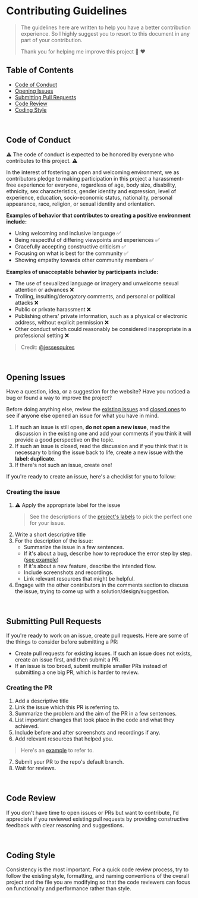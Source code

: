 # Contributing Guidelines

> The guidelines here are written to help you have a better contribution experience. So I highly suggest you to resort to this document in any part of your contribution.
>
> Thank you for helping me improve this project 🌱 ❤️

## Table of Contents
- [Code of Conduct](#code-of-conduct)
- [Opening Issues](#opening-issues)
- [Submitting Pull Requests](#submitting-pull-requests)
- [Code Review](#code-review)
- [Coding Style](#coding-style)
  
<br>

## Code of Conduct

⚠️ The code of conduct is expected to be honored by everyone who contributes to this project. ⚠️

In the interest of fostering an open and welcoming environment, we as contributors pledge to making participation in this project a harassment-free experience for everyone, regardless of age, body size, disability, ethnicity, sex characteristics, gender identity and expression, level of experience, education, socio-economic status, nationality, personal appearance, race, religion, or sexual identity and orientation.

**Examples of behavior that contributes to creating a positive environment include:**
* Using welcoming and inclusive language ✅
* Being respectful of differing viewpoints and experiences ✅
* Gracefully accepting constructive criticism ✅
* Focusing on what is best for the community ✅
* Showing empathy towards other community members ✅

**Examples of unacceptable behavior by participants include:**
* The use of sexualized language or imagery and unwelcome sexual attention or
 advances ❌
* Trolling, insulting/derogatory comments, and personal or political attacks ❌
* Public or private harassment ❌
* Publishing others' private information, such as a physical or electronic
 address, without explicit permission ❌
* Other conduct which could reasonably be considered inappropriate in a
 professional setting ❌

> Credit: [@jessesquires](https://github.com/jessesquires/.github/blob/main/CODE_OF_CONDUCT.md)

<br>

## Opening Issues

Have a question, idea, or a suggestion for the website? Have you noticed a bug or found a way to improve the project? 

Before doing anything else, review the [existing issues](https://github.com/brrkrmn/codymate/issues) and [closed ones](https://github.com/brrkrmn/codymate/issues?q=is%3Aissue+is%3Aclosed) to see if anyone else opened an issue for what you have in mind.
1. If such an issue is still open, **do not open a new issue**, read the discussion in the existing one and add your comments if you think it will provide a good perspective on the topic.
2. If such an issue is closed, read the discussion and if you think that it is necessary to bring the issue back to life, create a new issue with the **label: duplicate**.
3. If there's not such an issue, create one!
 
If you're ready to create an issue, here's a checklist for you to follow:

### Creating the issue
1. ⚠️ Apply the appropriate label for the issue
   > See the descriptions of the [project's labels](https://github.com/brrkrmn/codymate/labels) to pick the perfect one for your issue.
3. Write a short descriptive title
4. For the description of the issue:
   - Summarize the issue in a few sentences.
   - If it's about a bug, describe how to reproduce the error step by step. ([see example](https://github.com/unstructuredstudio/zubhub/issues/991))
   - If it's about a new feature, describe the intended flow.
   - Include screenshots and recordings.
   - Link relevant resources that might be helpful.
5. Engage with the other contributors in the comments section to discuss the issue, trying to come up with a solution/design/suggestion.

<br>

## Submitting Pull Requests

If you're ready to work on an issue, create pull requests. Here are some of the things to consider before submitting a PR:

* Create pull requests for existing issues. If such an issue does not exists, create an issue first, and then submit a PR.
* If an issue is too broad, submit multiple smaller PRs instead of submitting a one big PR, which is harder to review.

### Creating the PR
1. Add a descriptive title
2. Link the issue which this PR is referring to.
3. Summarize the problem and the aim of the PR in a few sentences.
4. List important changes that took place in the code and what they achieved.
5. Include before and after screenshots and recordings if any.
6. Add relevant resources that helped you.
> Here's an [example](https://github.com/unstructuredstudio/zubhub/pull/1020) to refer to.
7. Submit your PR to the repo's default branch.
8. Wait for reviews.

<br>

## Code Review

If you don't have time to open issues or PRs but want to contribute, I'd appreciate if you reviewed existing pull requests by providing constructive feedback with clear reasoning and suggestions.

<br>

## Coding Style

Consistency is the most important. For a quick code review process, try to follow the existing style, formatting, and naming conventions of the overall project and the file you are modifying so that the code reviewers can focus on functionality and performance rather than style.
